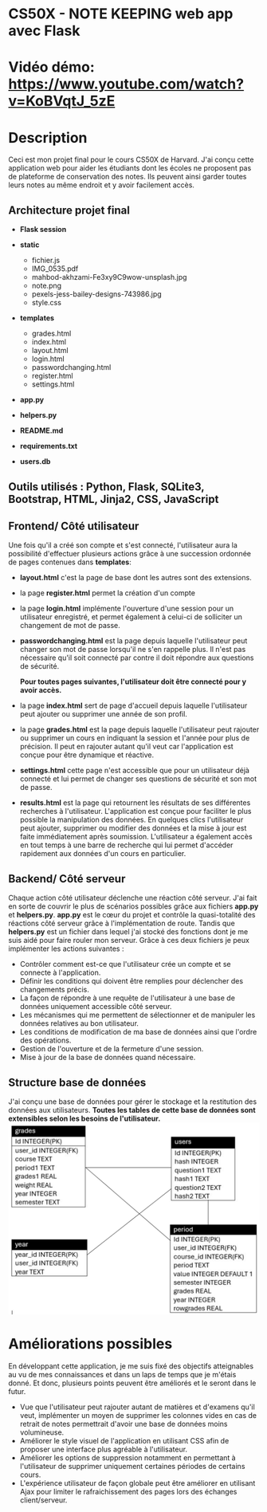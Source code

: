 # CS50X - NOTE KEEPING web app avec Flask

# Vidéo démo: https://www.youtube.com/watch?v=KoBVqtJ_5zE

# Description
Ceci est mon projet final pour le cours CS50X de Harvard. J'ai conçu cette application web pour aider les étudiants dont les écoles ne proposent pas de plateforme de conservation des notes. Ils peuvent ainsi garder toutes leurs notes au même endroit et y avoir facilement accès.

## Architecture projet final
- **Flask session**

- **static**
  - fichier.js
  - IMG_0535.pdf
  - mahbod-akhzami-Fe3xy9C9wow-unsplash.jpg
  - note.png
  - pexels-jess-bailey-designs-743986.jpg
  - style.css
- **templates**
  - grades.html
  - index.html
  - layout.html
  - login.html
  - passwordchanging.html
  - register.html
  - settings.html
- **app.py**
- **helpers.py**
- **README.md**
- **requirements.txt**
- **users.db**

## **Outils utilisés** : Python, Flask, SQLite3, Bootstrap, HTML, Jinja2, CSS, JavaScript

## Frontend/ Côté utilisateur
Une fois qu'il a créé son compte et s'est connecté, l'utilisateur aura la possibilité d'effectuer plusieurs actions grâce à une succession ordonnée de pages contenues dans **templates**:
* **layout.html** c'est la page de base dont les autres sont des extensions.
* la page **register.html** permet la création d'un compte
* la page **login.html** implémente l'ouverture d'une session pour un utilisateur enregistré, et permet également à celui-ci de solliciter un changement de mot de passe.
* **passwordchanging.html** est la page depuis laquelle l'utilisateur peut changer son mot de passe lorsqu'il ne s'en rappelle plus. Il n'est pas nécessaire qu'il soit connecté par contre il doit répondre aux questions de sécurité.

  **Pour toutes pages suivantes, l'utilisateur doit être connecté pour y avoir accès.**
* la page **index.html** sert de page d'accueil depuis laquelle l'utilisateur peut ajouter ou supprimer une année de son profil.
* la page **grades.html** est la page depuis laquelle l'utilisateur peut rajouter ou supprimer un cours en indiquant la session et l'année pour plus de précision. Il peut en rajouter autant qu'il veut car l'application est conçue pour être dynamique et réactive.
* **settings.html** cette page n'est accessible que pour un utilisateur déjà connecté et lui permet de changer ses questions de sécurité et son mot de passe.
* **results.html** est la page qui retournent les résultats de ses différentes recherches à l'utilisateur.
L'application est conçue pour faciliter le plus possible la manipulation des données. En quelques clics l'utilisateur peut ajouter, supprimer ou modifier des données et la mise à jour est faite immédiatement après soumission.
L'utilisateur a également accès en tout temps à une barre de recherche qui lui permet d'accéder rapidement aux données d'un cours en particulier.

## Backend/ Côté serveur
Chaque action côté utilisateur déclenche une réaction côté serveur. J'ai fait en sorte de couvrir le plus de scénarios possibles grâce aux fichiers **app.py** et **helpers.py**. **app.py** est le cœur du projet et contrôle la quasi-totalité des réactions côté serveur grâce à l'implémentation de route. Tandis que **helpers.py** est un fichier dans lequel j'ai stocké des fonctions dont je me suis aidé pour faire rouler mon serveur. Grâce à ces deux fichiers je peux implémenter les actions suivantes :
* Contrôler comment est-ce que l'utilisateur crée un compte et se connecte à l'application.
* Définir les conditions qui doivent être remplies pour déclencher des changements précis.
* La façon de répondre à une requête de l'utilisateur à une base de données uniquement accessible côté serveur.
* Les mécanismes qui me permettent de sélectionner et de manipuler les données relatives au bon utilisateur.
* Les conditions de modification de ma base de données ainsi que l'ordre des opérations.
* Gestion de l'ouverture et de la fermeture d'une session.
* Mise à jour de la base de données quand nécessaire.

## Structure base de données
J'ai conçu une base de données pour gérer le stockage et la restitution des données aux utilisateurs. **Toutes les tables de cette base de données sont extensibles selon les besoins de l'utilisateur.**
![databasestructure](/static/IMG_0535-1.png)

# Améliorations possibles
En développant cette application, je me suis fixé des objectifs atteignables au vu de mes connaissances et dans un laps de temps que je m'étais donné. Et donc, plusieurs points peuvent être améliorés et le seront dans le futur.
- Vue que l'utilisateur peut rajouter autant de matières et d'examens qu'il veut, implémenter un moyen de supprimer les colonnes vides en cas de retrait de notes permettrait d'avoir une base de données moins volumineuse.
- Améliorer le style visuel de l'application en utilisant CSS afin de proposer une interface plus agréable à l'utilisateur.
- Améliorer les options de suppression notamment en permettant à l'utilisateur de supprimer uniquement certaines périodes de certains cours.
- L'expérience utilisateur de façon globale peut être améliorer en utilisant Ajax pour limiter le rafraichissement des pages lors des échanges client/serveur.


